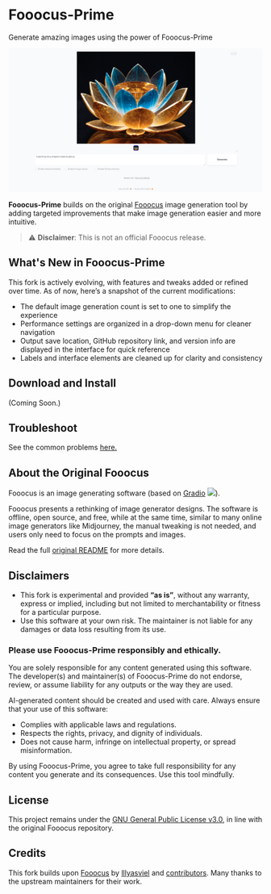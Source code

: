 # Fooocus-Prime

Generate amazing images using the power of Fooocus-Prime

![Preview](fooocus-prime-screenshot-lotus-2.png)

**Fooocus-Prime** builds on the original [Fooocus](https://github.com/lllyasviel/Fooocus) image generation tool by adding targeted improvements that make image generation easier and more intuitive.

> ⚠️ **Disclaimer**: This is not an official Fooocus release.

## What's New in Fooocus-Prime

This fork is actively evolving, with features and tweaks added or refined over time. As of now, here’s a snapshot of the current modifications:

- The default image generation count is set to one to simplify the experience 
- Performance settings are organized in a drop-down menu for cleaner navigation
- Output save location, GitHub repository link, and version info are displayed in the interface for quick reference  
- Labels and interface elements are cleaned up for clarity and consistency

## Download and Install
(Coming Soon.)

## Troubleshoot
See the common problems [here.](troubleshoot.md)

## About the Original Fooocus

Fooocus is an image generating software (based on [Gradio](https://www.gradio.app/) <a href='https://github.com/gradio-app/gradio'><img src='https://img.shields.io/github/stars/gradio-app/gradio'></a>).

Fooocus presents a rethinking of image generator designs. The software is offline, open source, and free, while at the same time, similar to many online image generators like Midjourney, the manual tweaking is not needed, and users only need to focus on the prompts and images.

Read the full [original README](https://github.com/lllyasviel/Fooocus#readme) for more details.

## Disclaimers

- This fork is experimental and provided **“as is”**, without any warranty, express or implied, including but not limited to merchantability or fitness for a particular purpose.  
- Use this software at your own risk. The maintainer is not liable for any damages or data loss resulting from its use.

### Please use **Fooocus-Prime** responsibly and ethically.

You are solely responsible for any content generated using this software. The developer(s) and maintainer(s) of Fooocus-Prime do not endorse, review, or assume liability for any outputs or the way they are used.

AI-generated content should be created and used with care. Always ensure that your use of this software:

- Complies with applicable laws and regulations.
- Respects the rights, privacy, and dignity of individuals.
- Does not cause harm, infringe on intellectual property, or spread misinformation.

By using Fooocus-Prime, you agree to take full responsibility for any content you generate and its consequences. Use this tool mindfully.


## License

This project remains under the [GNU General Public License v3.0](LICENSE), in line with the original Fooocus repository.


## Credits

This fork builds upon [Fooocus](https://github.com/lllyasviel/Fooocus) by [lllyasviel](https://github.com/lllyasviel) and [contributors](https://github.com/lllyasviel/Fooocus/graphs/contributors). Many thanks to the upstream maintainers for their work.
